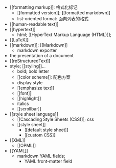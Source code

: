 - [[formatting markup]]: 格式化标记
    - [[formatted version]]; [[formatted markdown]]
    - list-oriented format: 面向列表的格式
- [[human-readable text]]
- [[hypertext]]
    - html; [[HyperText Markup Language (HTML)]];
- [[LaTeX]]
- [[markdown]]; [[Markdown]]
    - markdown exporter
- the presentation of a document
- [[reStructuredText]]
- style; [[styling]]...
    - bold; bold letter
    - [[color scheme]]: 配色方案 
    - display style
    - [[emphasize text]]
    - [[font]]
    - [[highlight]]
    - italics
    - [[scrollbar]]
- [[style sheet language]]
    - [[Cascading Style Sheets (CSS)]]; css
    - [[style sheet]]
        - [[default style sheet]]
        - [[custom CSS]]
- [[XML]]
    - [[OPML]]
- [[YAML]]
    - markdown YAML fields;
        - YAML front-matter field
